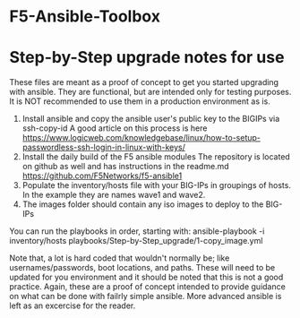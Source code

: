 # F5-Ansible-Toolbox
# Step-by-Step upgrade notes for use
These files are meant as a proof of concept to get you started upgrading with ansible. They are functional, but are intended only for testing purposes. It is NOT recommended to use them in a production environment as is.
1. Install ansible and copy the ansible user's public key to the BIGIPs via ssh-copy-id
A good article on this process is here https://www.logicweb.com/knowledgebase/linux/how-to-setup-passwordless-ssh-login-in-linux-with-keys/
2. Install the daily build of the F5 ansible modules
The repository is located on github as well and has instructions in the readme.md https://github.com/F5Networks/f5-ansible1
3. Populate the inventory/hosts file with your BIG-IPs in groupings of hosts. In the example they are names wave1 and wave2.
4. The images folder should contain any iso images to deploy to the BIG-IPs

You can run the playbooks in order, starting with:
ansible-playbook -i inventory/hosts playbooks/Step-by-Step_upgrade/1-copy_image.yml

Note that, a lot is hard coded that wouldn't normally be; like usernames/passwords, boot locations, and paths. These will need to be updated for you environment and it should be noted that this is not a good practice. Again, these are a proof of concept intended to provide guidance on what can be done with failrly simple ansible. More advanced ansible is left as an excercise for the reader.
